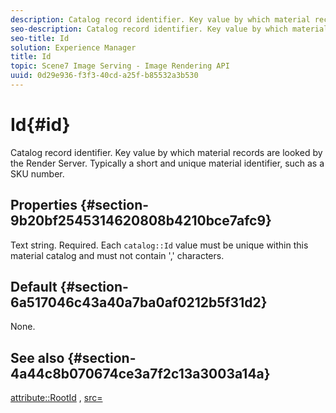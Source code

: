 ```yaml
---
description: Catalog record identifier. Key value by which material records are looked by the Render Server. Typically a short and unique material identifier, such as a SKU number.
seo-description: Catalog record identifier. Key value by which material records are looked by the Render Server. Typically a short and unique material identifier, such as a SKU number.
seo-title: Id
solution: Experience Manager
title: Id
topic: Scene7 Image Serving - Image Rendering API
uuid: 0d29e936-f3f3-40cd-a25f-b85532a3b530
---
```


# Id{#id}

Catalog record identifier. Key value by which material records are looked by the Render Server. Typically a short and unique material identifier, such as a SKU number.

## Properties {#section-9b20bf2545314620808b4210bce7afc9}

Text string. Required. Each `catalog::Id` value must be unique within this material catalog and must not contain ',' characters.

## Default {#section-6a517046c43a40a7ba0af0212b5f31d2}

None.

## See also {#section-4a44c8b070674ce3a7f2c13a3003a14a}

[attribute::RootId](../../../../../ir-api/material-cat/image-rendering-api-ref/c-ir-material-catalog/c-ir-attributes-reference/r-ir-rootid.md#reference-54b42b7125824be593378c1accb70d5a) , [src=](../../../../../ir-api/http-protocol/image-rendering-api-ref/c-ir-http-protocol-ref/c-ir-http-protocol-command-reference/r-ir-src.md#reference-62c98abad22149d68d405ed6aaff8272) 
